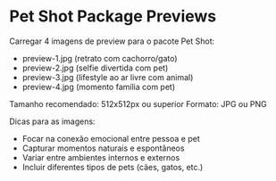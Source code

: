 # Pet Shot Package Previews

Carregar 4 imagens de preview para o pacote Pet Shot:
- preview-1.jpg (retrato com cachorro/gato)
- preview-2.jpg (selfie divertida com pet)
- preview-3.jpg (lifestyle ao ar livre com animal)
- preview-4.jpg (momento família com pet)

Tamanho recomendado: 512x512px ou superior
Formato: JPG ou PNG

Dicas para as imagens:
- Focar na conexão emocional entre pessoa e pet
- Capturar momentos naturais e espontâneos
- Variar entre ambientes internos e externos
- Incluir diferentes tipos de pets (cães, gatos, etc.)
